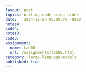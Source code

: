 ```yaml
---
layout: post
topics: Writing code using aider
date:   2024-12-03 08:00:00 -0800
notes4: 
code4: 
notes3: 
code3: 
assignment:
  name: Lab08
  url: /assignments/lab08.html
category: large-language-models
published: true
---
```

